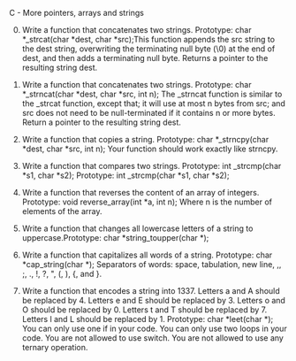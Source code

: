 C - More pointers, arrays and strings

0. Write a function that concatenates two strings. Prototype: char *_strcat(char
*dest, char *src);This function appends the src string to the dest string,
overwriting the terminating null byte (\0) at the end of dest, and then
adds a terminating null byte. Returns a pointer to the resulting string dest.

1. Write a function that concatenates two strings. Prototype: char
*_strncat(char *dest, char *src, int n); The _strncat function is similar to the
_strcat function, except that; it will use at most n bytes from src; and src
does not need to be null-terminated if it contains n or more bytes. Return a
pointer to the resulting string dest.

2. Write a function that copies a string. Prototype: char *_strncpy(char *dest,
char *src, int n); Your function should work exactly like strncpy.

3. Write a function that compares two strings. Prototype: int _strcmp(char *s1,
char *s2); Prototype: int _strcmp(char *s1, char *s2);

4. Write a function that reverses the content of an array of integers.
Prototype: void reverse_array(int *a, int n); Where n is the number of elements
of the array.

5. Write a function that changes all lowercase letters of a string to
uppercase.Prototype: char *string_toupper(char *);

6. Write a function that capitalizes all words of a string. Prototype: char
*cap_string(char *); Separators of words: space, tabulation, new line, ,, ;, .,
!, ?, ", (, ), {, and }.

7. Write a function that encodes a string into 1337. Letters a and A should be
replaced by 4. Letters e and E should be replaced by 3. Letters o and O should
be replaced by 0. Letters t and T should be replaced by 7. Letters l and L
should be replaced by 1. Prototype: char *leet(char *); You can only use one if
in your code. You can only use two loops in your code. You are not allowed to
use switch. You are not allowed to use any ternary operation.
